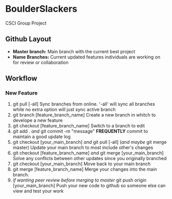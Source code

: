 # BoulderSlackers

CSCI Group Project

## Github Layout

- **Master branch:** Main branch with the current best project
- **Name Branches:** Current updated features individuals are working on for review or collaboration

## Workflow

### New Feature

1. git pull [-all]
    Sync branches from online. '-all' will sync all branches while no extra option will just sync active branch
2. git branch [feature_branch_name]
    Create a new branch in whitch to develope a new feature
3. git checkout [feature_branch_name]
    Switch to a branch to edit
4. git add . *and* git commit -m "message"
    **FREQUENTLY** commit to maintain a good update log
5. git checkout [your_main_branch] *and* git pull [-all] (*and maybe* git merge master)
    Update your main branch to most include other's changes
6. git checkout [feature_branch_name] *and* git merge [your_main_branch]
    Solve any conflicts between other updates since you originally branched
7. git checkout [your_main_branch]
    Move back to your main branch
8. git merge [feature_branch_name]
    Merge your changes into the main branch.
9. *if wanting peer review before merging to master* git push origin [your_main_branch]
    Push your new code to github so someone else can view and test your work